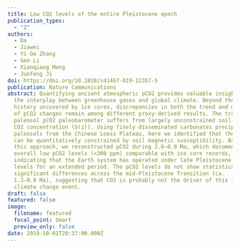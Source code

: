 ```yaml
---
title: Low CO2 levels of the entire Pleistocene epoch
publication_types:
  - "2"
authors:
  - Da
  - Jiawei
  - Yi Ge Zhang
  - Gen Li
  - Xianqiang Meng
  - Junfeng Ji
doi: https://doi.org/10.1038/s41467-019-12357-5
publication: Nature Communications
abstract: Quantifying ancient atmospheric pCO2 provides valuable insights into
  the interplay between greenhouse gases and global climate. Beyond the 800-ky
  history uncovered by ice cores, discrepancies in both the trend and magnitude
  of pCO2 changes remain among different proxy-derived results. The traditional
  paleosol pCO2 paleobarometer suffers from largely unconstrained soil-respired
  CO2 concentration (S(z)). Using finely disseminated carbonates precipitated in
  paleosols from the Chinese Loess Plateau, here we identified that their S(z)
  can be quantitatively constrained by soil magnetic susceptibility. Based on
  this approach, we reconstructed pCO2 during 2.6–0.9 Ma, which documents
  overall low pCO2 levels (<300 ppm) comparable with ice core records,
  indicating that the Earth system has operated under late Pleistocene pCO2
  levels for an extended period. The pCO2 levels do not show statistically
  significant differences across the mid-Pleistocene Transition (ca.
  1.2–0.8 Ma), suggesting that CO2 is probably not the driver of this important
  climate change event.
draft: false
featured: false
image:
  filename: featured
  focal_point: Smart
  preview_only: false
date: 2019-10-01T20:37:00.000Z
---
```

